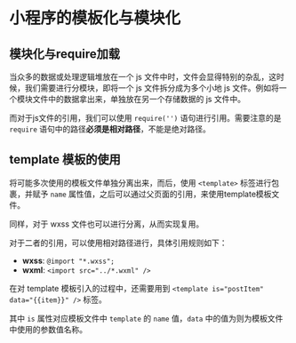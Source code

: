 # 小程序的模板化与模块化

## 模块化与require加载

当众多的数据或处理逻辑堆放在一个 js 文件中时，文件会显得特别的杂乱，这时候，我们需要进行分模块，即将一个 js 文件拆分成为多个小地 js 文件。例如将一个模块文件中的数据拿出来，单独放在另一个存储数据的 js 文件中。

而对于js文件的引用，我们可以使用 `require('')` 语句进行引用。需要注意的是 `require` 语句中的路径**必须是相对路径**，不能是绝对路径。

## template 模板的使用

将可能多次使用的模板文件单独分离出来，而后，使用 `<template>` 标签进行包裹，并赋予 `name` 属性值，之后可以通过父页面的引用，来使用template模板文件。

同样，对于 wxss 文件也可以进行分离，从而实现复用。

对于二者的引用，可以使用相对路径进行，具体引用规则如下：

+ **wxss**: `@import "*.wxss";`
+ **wxml**: `<import src="../*.wxml" />`

在对 template 模板引入的过程中，还需要用到 `<template is="postItem" data="{{item}}" />` 标签。

其中 `is` 属性对应模板文件中 `template` 的 `name` 值，`data` 中的值为则为模板文件中使用的参数值名称。
